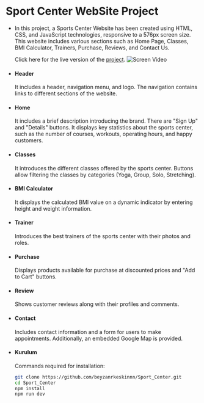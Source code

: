 # Sport Center WebSite Project
- In this project, a Sports Center Website has been created using HTML, CSS, and JavaScript technologies, responsive to a 576px screen size. This website includes various sections such as Home Page, Classes, BMI Calculator, Trainers, Purchase, Reviews, and Contact Us.

  Click here for the live version of the [project](https://sport-center-gamma.vercel.app/).
![Screen Video](/Sport_Center/public/img/screenshot.gif)

- #### Header
   It includes a header, navigation menu, and logo. The navigation contains links to different sections of the website.
- #### Home 
  It includes a brief description introducing the brand. There are "Sign Up" and "Details" buttons. It displays key statistics about the sports center, such as the number of courses, workouts, operating hours, and happy customers.
- #### Classes
  It introduces the different classes offered by the sports center. Buttons allow filtering the classes by categories (Yoga, Group, Solo, Stretching).
- #### BMI Calculator 
  It displays the calculated BMI value on a dynamic indicator by entering height and weight information.
- #### Trainer 
  Introduces the best trainers of the sports center with their photos and roles.
- #### Purchase 
  Displays products available for purchase at discounted prices and "Add to Cart" buttons.
- #### Review 
  Shows customer reviews along with their profiles and comments.
- #### Contact 
  Includes contact information and a form for users to make appointments. Additionally, an embedded Google Map is provided.

- #### Kurulum
  Commands required for installation:
   ```bash
   git clone https://github.com/beyzanrkeskinnn/Sport_Center.git
   cd Sport_Center
   npm install
   npm run dev